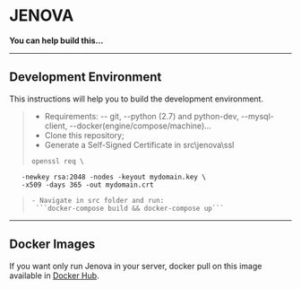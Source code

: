 JENOVA
======

**You can help build this...**

---------

Development Environment
-------------

This instructions will help you to build the development environment.

> - Requirements: 
> -- git, 
> --python (2.7) and python-dev, 
> --mysql-client, 
> --docker(engine/compose/machine)...
> - Clone this repository;
> - Generate a Self-Signed Certificate in src\jenova\ssl
> ```
> openssl req \
       -newkey rsa:2048 -nodes -keyout mydomain.key \
       -x509 -days 365 -out mydomain.crt
> ```
> - Navigate in src folder and run:
>  ```docker-compose build && docker-compose up``` 

----------

Docker Images
-------------

If you want only run Jenova in your server,  docker pull on this image available in [Docker Hub](https://hub.docker.com/r/inova/jenova/).